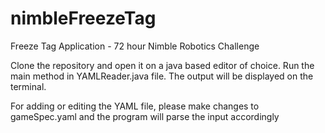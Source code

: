 # nimbleFreezeTag
Freeze Tag Application - 72 hour Nimble Robotics Challenge

Clone the repository and open it on a java based editor of choice. Run the main method in YAMLReader.java file. The output will be displayed on the terminal. 

For adding or editing the YAML file, please make changes to gameSpec.yaml and the program will parse the input accordingly
